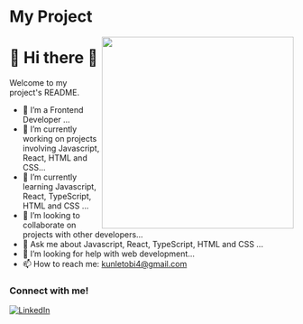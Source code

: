 <!--
**adepoju-oluwatobi/adepoju-oluwatobi** is a ✨ _special_ ✨ repository because its `README.md` (this file) appears on your GitHub profile.
-->

# My Project
<img align="right" height="340" src="https://www.bing.com/images/search?view=detailV2&ccid=1NqflNA6&id=F9589A2073B46DFA2BBDEB7C9F93A6348A08D40E&thid=OIP.1NqflNA66zPUPirozCKCtgHaHa&mediaurl=https%3a%2f%2fimages.cdn2.stockunlimited.net%2fpreview1300%2flaptop_1498020.jpg&cdnurl=https%3a%2f%2fth.bing.com%2fth%2fid%2fR.d4da9f94d03aeb33d43e2ae8cc2282b6%3frik%3dDtQIijSmk5986w%26pid%3dImgRaw%26r%3d0&exph=1300&expw=1300&q=laptop+vector+image&simid=608000106458803455&FORM=IRPRST&ck=0CCEC011BC9649ECACBBC8B26859EAA9&selectedIndex=48">

<h1 align="left">
💜 Hi there 👋
</h1>

Welcome to my project's README.
- 🔭 I’m a Frontend Developer ...
- 🔭 I’m currently working on projects involving Javascript, React, HTML and CSS...
- 🌱 I’m currently learning Javascript, React, TypeScript, HTML and CSS ...
- 👯 I’m looking to collaborate on projects with other developers...
- 💬 Ask me about Javascript, React, TypeScript, HTML and CSS ...
- 🤔 I’m looking for help with web development...
- 📫 How to reach me: kunletobi4@gmail.com

<h3 align="left">Connect with me! </h3>

[![LinkedIn](https://img.shields.io/badge/-LinkedIn-000?style=for-the-badge&logo=linkedin&logoColor=FF00F6&color:FFF)](https://www.linkedin.com/in/oluwatobi-adepoju-4a242898/)
